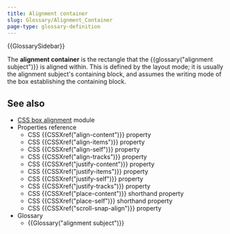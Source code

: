 ```yaml
---
title: Alignment container
slug: Glossary/Alignment_Container
page-type: glossary-definition
---
```


{{GlossarySidebar}}

The **alignment container** is the rectangle that the {{glossary("alignment subject")}} is aligned within. This is defined by the layout mode; it is usually the alignment subject's containing block, and assumes the writing mode of the box establishing the containing block.

## See also

- [CSS box alignment](/en-US/docs/Web/CSS/CSS_box_alignment) module
- Properties reference
  - CSS {{CSSXref("align-content")}} property
  - CSS {{CSSXref("align-items")}} property
  - CSS {{CSSXref("align-self")}} property
  - CSS {{CSSXref("align-tracks")}} property
  - CSS {{CSSXref("justify-content")}} property
  - CSS {{CSSXref("justify-items")}} property
  - CSS {{CSSXref("justify-self")}} property
  - CSS {{CSSXref("justify-tracks")}} property
  - CSS {{CSSXref("place-content")}} shorthand property
  - CSS {{CSSXref("place-self")}} shorthand property
  - CSS {{CSSXref("scroll-snap-align")}} property
- Glossary
  - {{Glossary("alignment subject")}}
